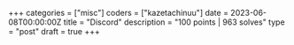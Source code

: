 +++
categories = ["misc"]
coders = ["kazetachinuu"]
date = 2023-06-08T00:00:00Z
title = "Discord"
description = "100 points | 963 solves"
type = "post"
draft = true
+++